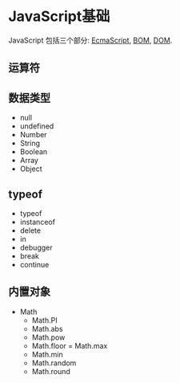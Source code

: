 # JavaScript基础

JavaScript 包括三个部分: [EcmaScript](./es6/), [BOM](./bom), [DOM](./dom).

## 运算符

## 数据类型

- null
- undefined
- Number
- String
- Boolean
- Array
- Object

## typeof

- typeof
- instanceof
- delete
- in
- debugger
- break
- continue

## 内置对象

- Math
  - Math.PI
  - Math.abs
  - Math.pow
  - Math.floor
  = Math.max
  - Math.min
  - Math.random
  - Math.round